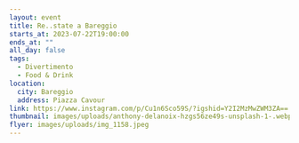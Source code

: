```yaml
---
layout: event
title: Re..state a Bareggio
starts_at: 2023-07-22T19:00:00
ends_at: ""
all_day: false
tags:
  - Divertimento
  - Food & Drink
location:
  city: Bareggio
  address: Piazza Cavour
link: https://www.instagram.com/p/Cu1n6Sco59S/?igshid=Y2I2MzMwZWM3ZA==
thumbnail: images/uploads/anthony-delanoix-hzgs56ze49s-unsplash-1-.webp
flyer: images/uploads/img_1158.jpeg
---
```

